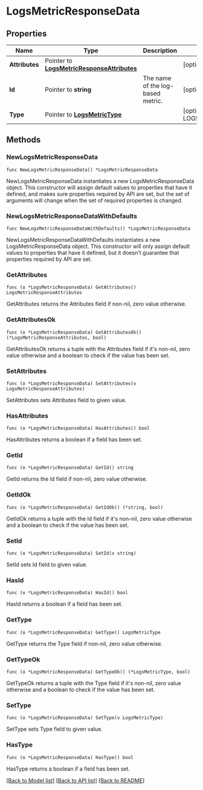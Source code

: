 # LogsMetricResponseData

## Properties

Name | Type | Description | Notes
---- | ---- | ----------- | ------
**Attributes** | Pointer to [**LogsMetricResponseAttributes**](LogsMetricResponseAttributes.md) |  | [optional] 
**Id** | Pointer to **string** | The name of the log-based metric. | [optional] 
**Type** | Pointer to [**LogsMetricType**](LogsMetricType.md) |  | [optional] [default to LOGSMETRICTYPE_LOGS_METRICS]

## Methods

### NewLogsMetricResponseData

`func NewLogsMetricResponseData() *LogsMetricResponseData`

NewLogsMetricResponseData instantiates a new LogsMetricResponseData object.
This constructor will assign default values to properties that have it defined,
and makes sure properties required by API are set, but the set of arguments
will change when the set of required properties is changed.

### NewLogsMetricResponseDataWithDefaults

`func NewLogsMetricResponseDataWithDefaults() *LogsMetricResponseData`

NewLogsMetricResponseDataWithDefaults instantiates a new LogsMetricResponseData object.
This constructor will only assign default values to properties that have it defined,
but it doesn't guarantee that properties required by API are set.

### GetAttributes

`func (o *LogsMetricResponseData) GetAttributes() LogsMetricResponseAttributes`

GetAttributes returns the Attributes field if non-nil, zero value otherwise.

### GetAttributesOk

`func (o *LogsMetricResponseData) GetAttributesOk() (*LogsMetricResponseAttributes, bool)`

GetAttributesOk returns a tuple with the Attributes field if it's non-nil, zero value otherwise
and a boolean to check if the value has been set.

### SetAttributes

`func (o *LogsMetricResponseData) SetAttributes(v LogsMetricResponseAttributes)`

SetAttributes sets Attributes field to given value.

### HasAttributes

`func (o *LogsMetricResponseData) HasAttributes() bool`

HasAttributes returns a boolean if a field has been set.

### GetId

`func (o *LogsMetricResponseData) GetId() string`

GetId returns the Id field if non-nil, zero value otherwise.

### GetIdOk

`func (o *LogsMetricResponseData) GetIdOk() (*string, bool)`

GetIdOk returns a tuple with the Id field if it's non-nil, zero value otherwise
and a boolean to check if the value has been set.

### SetId

`func (o *LogsMetricResponseData) SetId(v string)`

SetId sets Id field to given value.

### HasId

`func (o *LogsMetricResponseData) HasId() bool`

HasId returns a boolean if a field has been set.

### GetType

`func (o *LogsMetricResponseData) GetType() LogsMetricType`

GetType returns the Type field if non-nil, zero value otherwise.

### GetTypeOk

`func (o *LogsMetricResponseData) GetTypeOk() (*LogsMetricType, bool)`

GetTypeOk returns a tuple with the Type field if it's non-nil, zero value otherwise
and a boolean to check if the value has been set.

### SetType

`func (o *LogsMetricResponseData) SetType(v LogsMetricType)`

SetType sets Type field to given value.

### HasType

`func (o *LogsMetricResponseData) HasType() bool`

HasType returns a boolean if a field has been set.


[[Back to Model list]](../README.md#documentation-for-models) [[Back to API list]](../README.md#documentation-for-api-endpoints) [[Back to README]](../README.md)


